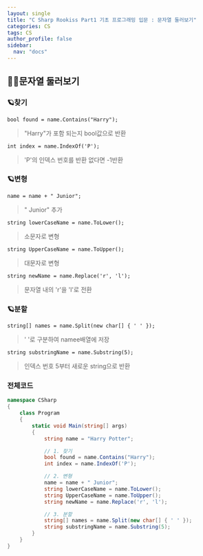 ```yaml
---
layout: single
title: "C Sharp Rookiss Part1 기초 프로그래밍 입문 : 문자열 둘러보기"
categories: CS
tags: CS
author_profile: false
sidebar:
  nav: "docs"
---
```


## 🙇‍♀️문자열 둘러보기

### 🪐찾기
`bool found = name.Contains("Harry");`
> "Harry"가 포함 되는지 bool값으로 반환

`int index = name.IndexOf('P');`
> 'P'의 인덱스 번호를 반환
> 없다면 -1반환

### 🪐변형
`name = name + " Junior";`
> " Junior" 추가

`string lowerCaseName = name.ToLower();`
> 소문자로 변형

`string UpperCaseName = name.ToUpper();`
> 대문자로 변형

`string newName = name.Replace('r', 'l');`
> 문자열 내의 'r'을 'l'로 전환

### 🪐분할
`string[] names = name.Split(new char[] { ' ' });`
> ' '로 구분하여 namee배열에 저장

`string substringName = name.Substring(5);`
> 인덱스 번호 5부터 새로운 string으로 반환

### 전체코드
```cs
namespace CSharp
{
    class Program
    {
        static void Main(string[] args)
        {
            string name = "Harry Potter";

            // 1. 찾기
            bool found = name.Contains("Harry");
            int index = name.IndexOf('P');

            // 2. 변형
            name = name + " Junior";
            string lowerCaseName = name.ToLower();
            string UpperCaseName = name.ToUpper();
            string newName = name.Replace('r', 'l');

            // 3. 분할
            string[] names = name.Split(new char[] { ' ' });
            string substringName = name.Substring(5);
        }
    }
}
```

